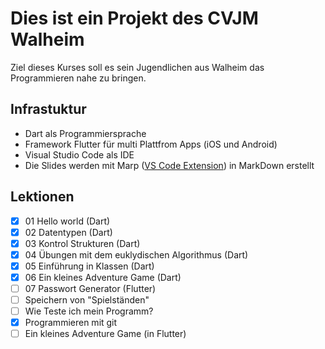 # Dies ist ein Projekt des CVJM Walheim
Ziel dieses Kurses soll es sein Jugendlichen aus Walheim das Programmieren nahe zu bringen. 

## Infrastuktur
* Dart als Programmiersprache 
* Framework Flutter für multi Plattfrom Apps (iOS und Android)
* Visual Studio Code als IDE
* Die Slides werden mit Marp ([VS Code Extension](https://marketplace.visualstudio.com/items?itemName=marp-team.marp-vscode)) in MarkDown erstellt

## Lektionen
 * [x] 01 Hello world (Dart)
 * [x] 02 Datentypen (Dart)
 * [x] 03 Kontrol Strukturen (Dart)
 * [x] 04 Übungen mit dem euklydischen Algorithmus (Dart)
 * [x] 05 Einführung in Klassen (Dart)
 * [x] 06 Ein kleines Adventure Game (Dart)
 * [ ] 07 Passwort Generator (Flutter)
 * [ ] Speichern von "Spielständen"
 * [ ] Wie Teste ich mein Programm?
 * [x] Programmieren mit git
 * [ ] Ein kleines Adventure Game (in Flutter)